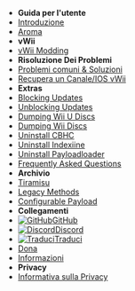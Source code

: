 - **Guida per l'utente**
- [Introduzione](introduction)
- [Aroma](aroma/getting-started)
- **vWii**
- [vWii Modding](vwii/sd-preparation)
- **Risoluzione Dei Problemi**
- [Problemi comuni & Soluzioni](common-issues-fixes)
- [Recupera un Canale/IOS vWii](recover-vwii-ioses-channels)
- **Extras**
- [Blocking Updates](block-updates)
- [Unblocking Updates](unblock-updates)
- [Dumping Wii U Discs](dump-games)
- [Dumping Wii Discs](dump-wii-games)
- [Uninstall CBHC](uninstall-cbhc)
- [Uninstall Indexiine](uninstall-indexiine)
- [Uninstall Payloadloader](uninstall-payloadloader)
- [Frequently Asked Questions](faq)
- **Archivio**
- [Tiramisu](archive/tiramisu/sd-preparation)
- [Legacy Methods](archive/cfw-choice)
- [Configurable Payload](configurable-payload)
- **Collegamenti**
- [![GitHub](https://icongr.am/simple/github.svg?color=808080&size=16)GitHub](https://github.com/hacks-guide/Guide-WiiU)
- [![Discord](https://icongr.am/simple/discord.svg?colored&size=16)Discord](https://discord.gg/C29hYvh)
- [![Traduci](https://icongr.am/material/translate.svg?color=808080&size=16)Traduci](https://hacks-guide.crowdin.com/u/projects/10)
- [Dona](donations)
- [Informazioni](about)
- **Privacy**
- [Informativa sulla Privacy](privacy-policy)
